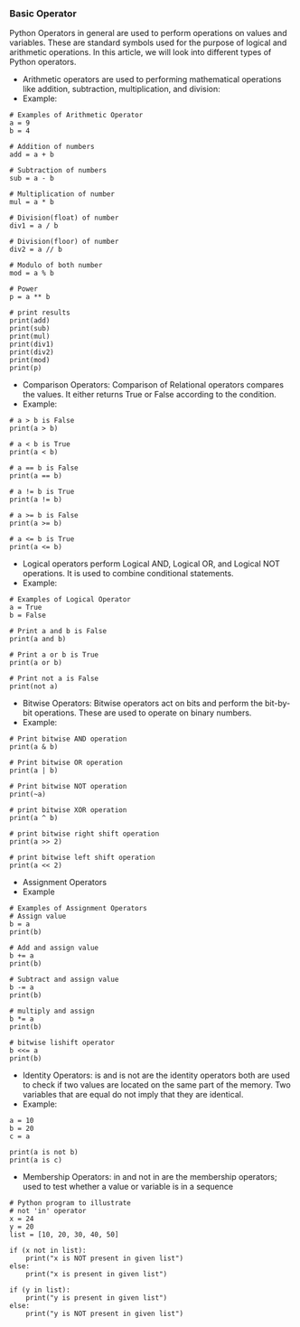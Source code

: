 ### Basic Operator
Python Operators in general are used to perform operations on values and variables. These are standard symbols used for the purpose of logical and arithmetic operations. In this article, we will look into different types of Python operators. 
- Arithmetic operators are used to performing mathematical operations like addition, subtraction, multiplication, and division:
- Example: 
```
# Examples of Arithmetic Operator
a = 9
b = 4
 
# Addition of numbers
add = a + b
 
# Subtraction of numbers
sub = a - b
 
# Multiplication of number
mul = a * b
 
# Division(float) of number
div1 = a / b
 
# Division(floor) of number
div2 = a // b
 
# Modulo of both number
mod = a % b
 
# Power
p = a ** b
 
# print results
print(add)
print(sub)
print(mul)
print(div1)
print(div2)
print(mod)
print(p)
```
- Comparison Operators: Comparison of Relational operators compares the values. It either returns True or False according to the condition.
- Example: 
```
# a > b is False
print(a > b)
 
# a < b is True
print(a < b)
 
# a == b is False
print(a == b)
 
# a != b is True
print(a != b)
 
# a >= b is False
print(a >= b)
 
# a <= b is True
print(a <= b)
```
- Logical operators perform Logical AND, Logical OR, and Logical NOT operations. It is used to combine conditional statements.
- Example: 
```
# Examples of Logical Operator
a = True
b = False
 
# Print a and b is False
print(a and b)
 
# Print a or b is True
print(a or b)
 
# Print not a is False
print(not a)
```
- Bitwise Operators: Bitwise operators act on bits and perform the bit-by-bit operations. These are used to operate on binary numbers.
- Example:
```
# Print bitwise AND operation
print(a & b)

# Print bitwise OR operation
print(a | b)

# Print bitwise NOT operation
print(~a)

# print bitwise XOR operation
print(a ^ b)

# print bitwise right shift operation
print(a >> 2)

# print bitwise left shift operation
print(a << 2)
```
- Assignment Operators 
- Example
```
# Examples of Assignment Operators
# Assign value
b = a
print(b)

# Add and assign value
b += a
print(b)

# Subtract and assign value
b -= a
print(b)

# multiply and assign
b *= a
print(b)

# bitwise lishift operator
b <<= a
print(b)
```
- Identity Operators: is and is not are the identity operators both are used to check if two values are located on the same part of the memory. Two variables that are equal do not imply that they are identical. 
- Example:
```
a = 10
b = 20
c = a

print(a is not b)
print(a is c)
```
- Membership Operators: in and not in are the membership operators; used to test whether a value or variable is in a sequence
```
# Python program to illustrate
# not 'in' operator
x = 24
y = 20
list = [10, 20, 30, 40, 50]

if (x not in list):
	print("x is NOT present in given list")
else:
	print("x is present in given list")

if (y in list):
	print("y is present in given list")
else:
	print("y is NOT present in given list")
```


